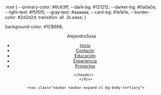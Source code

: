 :root {
    --primary-color: #6c63ff;
    --dark-bg: #121212;
    --darker-bg: #0a0a0a;
    --light-text: #f5f5f5;
    --gray-text: #aaaaaa;
    --card-bg: #1e1e1e;
    --border-color: #2d2d2d;
    transition: all .3s ease;
}

background-color: #1CB698;

   <div class="contenedor-header">
      <header>    
        <nav id="nav">
            <div class="logo">Alejandro<span>Sosa</span></div>
            <ul class="nav-links">
                <li><a href="#inicio">Inicio</a></li>
                <li><a href="#contacto">Contacto</a></li>
                <li><a href="#educación">Educación</a></li>
                <li><a href="#experiencia">Experiencia</a></li>
                <li><a href="#proyectos">Proyectos</a></li>
            </ul>
        </nav>
         <div class="nav-responsive" onclick="mostrarOcultarMenu()">
            <i class="fa-solid fa-bars"></i>
        </div>
               
      </header>
        </div>

        <nav class="navbar navbar-expand-xl bg-body-tertiary">